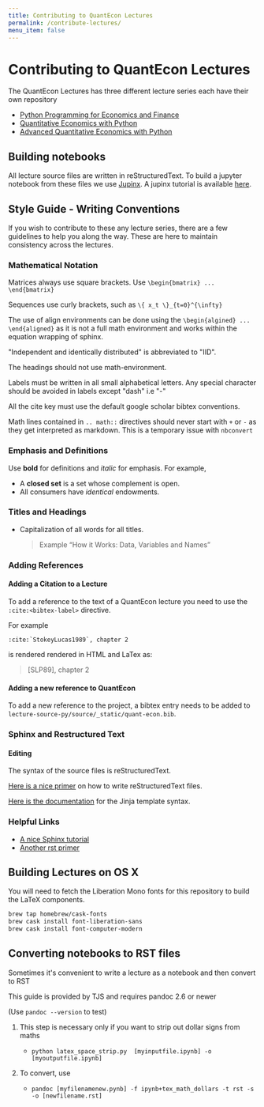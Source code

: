```yaml
---
title: Contributing to QuantEcon Lectures
permalink: /contribute-lectures/
menu_item: false
---
```

# Contributing to QuantEcon Lectures

The QuantEcon Lectures has three different lecture series each have their own repository
* [Python Programming for Economics and Finance](https://github.com/QuantEcon/lecture-python-programming)
* [Quantitative Economics with Python](https://github.com/QuantEcon/lecture-python)
* [Advanced Quantitative Economics with Python](https://github.com/QuantEcon/lecture-python-advanced)

## Building notebooks

All lecture source files are written in reStructuredText. To build a jupyter notebook from these files we use [Jupinx](https://jupinx.quantecon.org).
A jupinx tutorial is available [here](https://jupinx.quantecon.org/tutorial).

## Style Guide - Writing Conventions

If you wish to contribute to these any lecture series, there are a few guidelines to help you along the way.
These are here to maintain consistency across the lectures.

### Mathematical Notation

Matrices always use square brackets. Use `\begin{bmatrix} ... \end{bmatrix}`

Sequences use curly brackets, such as `\{ x_t \}_{t=0}^{\infty}`

The use of align environments can be done using the `\begin{algined} ... \end{aligned}` as it is not a full math environment and works within the equation wrapping of sphinx.

"Independent and identically distributed" is abbreviated to "IID".

The headings should not use math-environment.

Labels must be written in all small alphabetical letters. Any special character should be avoided in labels except "dash" i.e "-"

All the cite key must use the default google scholar bibtex conventions.

Math lines contained in `.. math::` directives should never start with `+` or `-` as they get interpreted as markdown. This is a temporary issue with `nbconvert`

### Emphasis and Definitions

Use **bold** for definitions and _italic_ for emphasis. For example,

* A **closed set** is a set whose complement is open.
* All consumers have _identical_ endowments.

### Titles and Headings

* Capitalization of all words for all titles.
  > Example “How it Works: Data, Variables and Names”

### Adding References

#### Adding a Citation to a Lecture

To add a reference to the text of a QuantEcon lecture you need to use the `:cite:<bibtex-label>` directive.

For example

```
:cite:`StokeyLucas1989`, chapter 2
```

is rendered rendered in HTML and LaTex as:

> [SLP89], chapter 2

#### Adding a new reference to QuantEcon

To add a new reference to the project, a bibtex entry needs to be added to `lecture-source-py/source/_static/quant-econ.bib`.

### Sphinx and Restructured Text

#### Editing

The syntax of the source files is reStructuredText.

[Here is a nice primer](http://sphinx-doc.org/rest.html) on how to write reStructuredText files.

[Here is the documentation](http://jinja.pocoo.org/docs/dev/) for the Jinja template syntax.

### Helpful Links

* [A nice Sphinx tutorial](http://sphinx-doc.org/tutorial.html)
* [Another rst primer](http://docutils.sourceforge.net/docs/user/rst/quickstart.html)

## Building Lectures on OS X

You will need to fetch the Liberation Mono fonts for this repository to build the LaTeX components. 

```bash
brew tap homebrew/cask-fonts
brew cask install font-liberation-sans
brew cask install font-computer-modern
```

## Converting notebooks to RST files

Sometimes it's convenient to write a lecture as a notebook and then convert to
RST

This guide is provided by TJS and requires pandoc 2.6 or newer

(Use `pandoc --version` to test)

1.  This step is necessary only if you want to strip out dollar signs from maths

    *  `python latex_space_strip.py  [myinputfile.ipynb] -o [myoutputfile.ipynb]`

2.  To convert, use

    *  `pandoc [myfilenamenew.pynb] -f ipynb+tex_math_dollars -t rst -s -o [newfilename.rst]`
